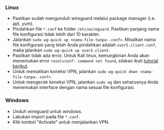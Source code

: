 ### Linux
- Pastikan sudah mengunduh wireguard melalui package manager (i.e. apt, yum).
- Pindahkan file `*.conf` ke folder `/etc/wireguard`. Pastikan panjang nama file konfigurasi tidak lebih dari 10 karakter.
- Jalankan `sudo wg-quick up <nama-file-tanpa-.conf>`.
  Misalkan nama file konfigurasi yang telah Anda pindahkan adalah `user5.client.conf`, maka jalankan `sudo wg-quick up user5.client`.
- Pastikan tidak ada error. Untuk Kali linux, kemungkinan Anda akan menemukan error `resolvconf: command not found`, silakan ikuti [tutorial berikut](https://superuser.com/questions/1500691/usr-bin-wg-quick-line-31-resolvconf-command-not-found-wireguard-debian).
- Untuk mematikan koneksi VPN, jalankan `sudo wg-quick down <nama-file-tanpa-.conf>`.
- Untuk mengecek koneksi VPN, jalankan `sudo wg` dan seharusnya Anda menemukan interface dengan nama sesuai file konfigurasi.

### Windows
- Unduh wireguard untuk windows.
- Lakukan import pada file `*.conf`.
- Klik tombol "Activate" untuk menjalankan VPN.